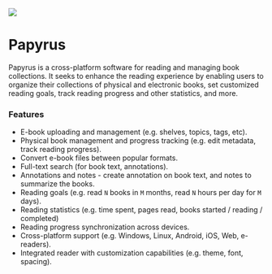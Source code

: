 <a href="https://karolis-1.gitbook.io/papyrus-project/"><img src="https://img.shields.io/badge/Specification-GitBook-%234477de.svg"/></a>

# Papyrus
Papyrus is a cross-platform software for reading and managing book collections. It seeks to enhance the reading experience by enabling users to organize their collections of physical and electronic books, set customized reading goals, track reading progress and other statistics, and more.

### Features
* E-book uploading and management (e.g. shelves, topics, tags, etc).
* Physical book management and progress tracking (e.g. edit metadata, track reading progress).
* Convert e-book files between popular formats.
* Full-text search (for book text, annotations).
* Annotations and notes - create annotation on book text, and notes to summarize the books.
* Reading goals (e.g. read `N` books in `M` months, read `N` hours per day for `M` days).
* Reading statistics (e.g. time spent, pages read, books started / reading / completed)
* Reading progress synchronization across devices.
* Cross-platform support (e.g. Windows, Linux, Android, iOS, Web, e-readers).
* Integrated reader with customization capabilities (e.g. theme, font, spacing).
